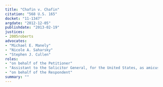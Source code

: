 ```yaml
---
title: "Chafin v. Chafin"
citation: "568 U.S. 165"
docket: "11-1347"
argdate: "2012-12-05"
publishdate: "2013-02-19"
justices:
- 2005roberts
advocates:
- "Michael E. Manely"
- "Nicole A. Saharsky"
- "Stephen J. Cullen"
roles:
- "on behalf of the Petitioner"
- "Assistant to the Solicitor General, for the United States, as amicus curiae, supporting the Petitioner"
- "on behalf of the Respondent"
summary: ""
---
```


